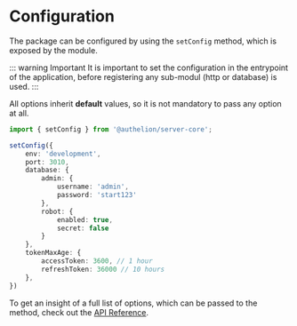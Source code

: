 # Configuration 

The package can be configured by using the `setConfig` method,
which is exposed by the module.

::: warning Important
It is important to set the configuration in the entrypoint of the application,
before registering any sub-modul (http or database) is used.
::: 

All options inherit **default** values, so it is not mandatory to pass any option at all.

```typescript
import { setConfig } from '@authelion/server-core';

setConfig({
    env: 'development',
    port: 3010,
    database: {
        admin: {
            username: 'admin',
            password: 'start123'
        },
        robot: {
            enabled: true,
            secret: false
        }
    },
    tokenMaxAge: {
        accessToken: 3600, // 1 hour
        refreshToken: 36000 // 10 hours
    },
})
```

To get an insight of a full list of options, which can be passed to the method, check out the [API Reference]().
